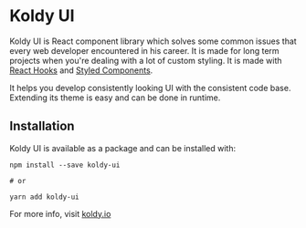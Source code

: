 # Koldy UI

Koldy UI is React component library which solves some common issues that every web developer encountered in his career.
It is made for long term projects when you're dealing with a lot of custom styling. It is made with [React Hooks](https://reactjs.org/docs/hooks-intro.html) and [Styled Components](https://www.styled-components.com).

It helps you develop consistently looking UI with the consistent code base. Extending its theme is easy and can be done in runtime.

## Installation

Koldy UI is available as a package and can be installed with:

```shell script
npm install --save koldy-ui

# or

yarn add koldy-ui
```

For more info, visit [koldy.io](https://koldy.io)
